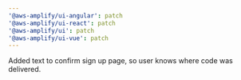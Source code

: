 ```yaml
---
'@aws-amplify/ui-angular': patch
'@aws-amplify/ui-react': patch
'@aws-amplify/ui': patch
'@aws-amplify/ui-vue': patch
---
```


Added text to confirm sign up page, so user knows where code was delivered.
